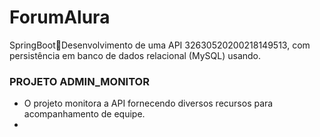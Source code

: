 # ForumAlura
SpringBoot:leaves:Desenvolvimento de uma API 32630520200218149513, com persistência em banco de dados relacional (MySQL) usando.

### PROJETO ADMIN_MONITOR
 - O projeto monitora a API fornecendo diversos recursos para acompanhamento de equipe.
 - 